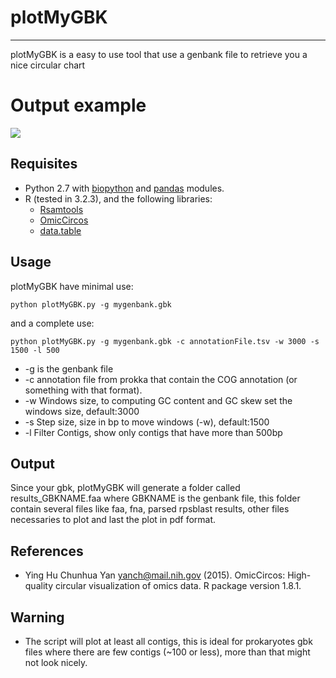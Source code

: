 # plotMyGBK
-----------

plotMyGBK is a easy to use tool that use a genbank file to retrieve you a nice circular chart

# Output example

![](example/putida.png)

## Requisites

* Python 2.7 with [biopython](http://biopython.org/wiki/Download) and [pandas](https://pandas.pydata.org/getpandas.html) modules.
* R (tested in 3.2.3), and the following libraries: 
	* [Rsamtools](https://bioconductor.org/packages/release/bioc/html/Rsamtools.html) 
	* [OmicCircos](http://bioconductor.org/packages/release/bioc/html/OmicCircos.html)
	* [data.table](https://cran.r-project.org/web/packages/data.table/index.html)

## Usage

plotMyGBK have minimal use:

	python plotMyGBK.py -g mygenbank.gbk

and a complete use:
	
	python plotMyGBK.py -g mygenbank.gbk -c annotationFile.tsv -w 3000 -s 1500 -l 500

* -g is the genbank file
* -c annotation file from prokka that contain the COG annotation (or something with that format).
* -w Windows size, to computing GC content and GC skew set the windows size, default:3000
* -s Step size, size in bp to move windows (-w), default:1500
* -l Filter Contigs, show only contigs that have more than 500bp


## Output

Since your gbk, plotMyGBK will generate a folder called results\_GBKNAME.faa where GBKNAME is the genbank file, this folder contain several files like faa, fna, parsed rpsblast results, other files necessaries to plot and last the plot in pdf format.

## References
* Ying Hu Chunhua Yan <yanch@mail.nih.gov> (2015). OmicCircos: High-quality circular visualization of omics data. R package version
  1.8.1.

## Warning
* The script will plot at least all contigs, this is ideal for prokaryotes gbk files where there are few contigs (~100 or less), more than that might not look nicely.
